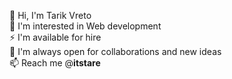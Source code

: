 👋 Hi, I'm Tarik Vreto <br>
🌱 I'm interested in Web development <br>
⚡ I'm available for hire <br>
👯 I'm always open for collaborations and new ideas <br>
📫 Reach me @__itstare__

<!--
**itstare/itstare** is a ✨ _special_ ✨ repository because its `README.md` (this file) appears on your GitHub profile.

Here are some ideas to get you started:

- 🔭 I’m currently working on ...
- 🌱 I’m currently learning ...
- 👯 I’m looking to collaborate on ...
- 🤔 I’m looking for help with ...
- 💬 Ask me about ...
- 📫 How to reach me: ...
- 😄 Pronouns: ...
- ⚡ Fun fact: ...
-->
